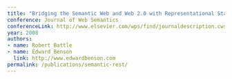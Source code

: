 ```yaml
---
title: "Bridging the Semantic Web and Web 2.0 with Representational State Transfer"
conference: Journal of Web Semantics
conferenceLink: http://www.elsevier.com/wps/find/journaldescription.cws_home/671322/description
year: 2008
authors:
- name: Robert Battle
- name: Edward Benson
  link: http://www.edwardbenson.com
permalink: /publications/semantic-rest/
---
```

